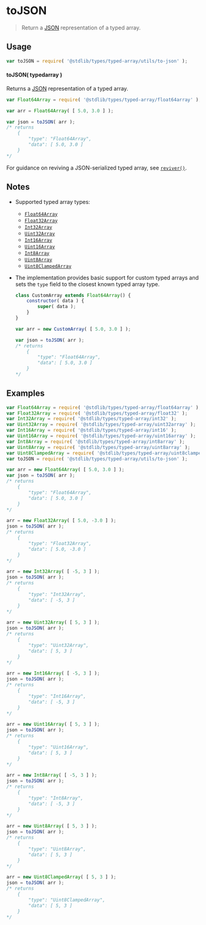 # toJSON

> Return a [JSON][json] representation of a typed array.


<!-- Section to include introductory text. Make sure to keep an empty line after the intro `section` element and another before the `/section` close. -->

<section class="intro">

</section>

<!-- /.intro -->

<!-- Package usage documentation. -->

<section class="usage">

## Usage

``` javascript
var toJSON = require( '@stdlib/types/typed-array/utils/to-json' );
```

#### toJSON( typedarray )

Returns a [JSON][json] representation of a typed array.

<!-- eslint-disable no-redeclare -->

``` javascript
var Float64Array = require( '@stdlib/types/typed-array/float64array' );

var arr = Float64Array( [ 5.0, 3.0 ] );

var json = toJSON( arr );
/* returns
    {
        "type": "Float64Array",
        "data": [ 5.0, 3.0 ]
    }
*/
```

For guidance on reviving a JSON-serialized typed array, see [`reviver()`][@stdlib/types/typed-array/utils/reviver].

</section>

<!-- /.usage -->

<!-- Package usage notes. Make sure to keep an empty line after the `section` element and another before the `/section` close. -->

<section class="notes">

## Notes

* Supported typed array types:

  - [`Float64Array`][@stdlib/types/typed-array/float64array]
  - [`Float32Array`][@stdlib/types/typed-array/float32]
  - [`Int32Array`][@stdlib/types/typed-array/int32]
  - [`Uint32Array`][@stdlib/types/typed-array/uint32array]
  - [`Int16Array`][@stdlib/types/typed-array/int16]
  - [`Uint16Array`][@stdlib/types/typed-array/uint16array]
  - [`Int8Array`][@stdlib/types/typed-array/int8array]
  - [`Uint8Array`][@stdlib/types/typed-array/uint8array]
  - [`Uint8ClampedArray`][@stdlib/types/typed-array/uint8clampedarray]

* The implementation provides basic support for custom typed arrays and sets the `type` field to the closest known typed array type.

  ``` javascript
  class CustomArray extends Float64Array() {
      constructor( data ) {
          super( data );
      }
  }

  var arr = new CustomArray( [ 5.0, 3.0 ] );

  var json = toJSON( arr );
  /* returns
      {
          "type": "Float64Array",
          "data": [ 5.0, 3.0 ]
      }
  */
  ```

</section>

<!-- /.notes -->

<!-- Package usage examples. -->

<section class="examples">

## Examples

<!-- eslint-disable no-redeclare -->

``` javascript
var Float64Array = require( '@stdlib/types/typed-array/float64array' );
var Float32Array = require( '@stdlib/types/typed-array/float32' );
var Int32Array = require( '@stdlib/types/typed-array/int32' );
var Uint32Array = require( '@stdlib/types/typed-array/uint32array' );
var Int16Array = require( '@stdlib/types/typed-array/int16' );
var Uint16Array = require( '@stdlib/types/typed-array/uint16array' );
var Int8Array = require( '@stdlib/types/typed-array/int8array' );
var Uint8Array = require( '@stdlib/types/typed-array/uint8array' );
var Uint8ClampedArray = require( '@stdlib/types/typed-array/uint8clampedarray' );
var toJSON = require( '@stdlib/types/typed-array/utils/to-json' );

var arr = new Float64Array( [ 5.0, 3.0 ] );
var json = toJSON( arr );
/* returns
    {
        "type": "Float64Array",
        "data": [ 5.0, 3.0 ]
    }
*/

arr = new Float32Array( [ 5.0, -3.0 ] );
json = toJSON( arr );
/* returns
    {
        "type": "Float32Array",
        "data": [ 5.0, -3.0 ]
    }
*/

arr = new Int32Array( [ -5, 3 ] );
json = toJSON( arr );
/* returns
    {
        "type": "Int32Array",
        "data": [ -5, 3 ]
    }
*/

arr = new Uint32Array( [ 5, 3 ] );
json = toJSON( arr );
/* returns
    {
        "type": "Uint32Array",
        "data": [ 5, 3 ]
    }
*/

arr = new Int16Array( [ -5, 3 ] );
json = toJSON( arr );
/* returns
    {
        "type": "Int16Array",
        "data": [ -5, 3 ]
    }
*/

arr = new Uint16Array( [ 5, 3 ] );
json = toJSON( arr );
/* returns
    {
        "type": "Uint16Array",
        "data": [ 5, 3 ]
    }
*/

arr = new Int8Array( [ -5, 3 ] );
json = toJSON( arr );
/* returns
    {
        "type": "Int8Array",
        "data": [ -5, 3 ]
    }
*/

arr = new Uint8Array( [ 5, 3 ] );
json = toJSON( arr );
/* returns
    {
        "type": "Uint8Array",
        "data": [ 5, 3 ]
    }
*/

arr = new Uint8ClampedArray( [ 5, 3 ] );
json = toJSON( arr );
/* returns
    {
        "type": "Uint8ClampedArray",
        "data": [ 5, 3 ]
    }
*/
```

</section>

<!-- /.examples -->

<!-- Section to include cited references. If references are included, add a horizontal rule *before* the section. Make sure to keep an empty line after the `section` element and another before the `/section` close. -->

<section class="references">

</section>

<!-- /.references -->

<!-- Section for all links. Make sure to keep an empty line after the `section` element and another before the `/section` close. -->

<section class="links">

[json]: http://www.json.org/

[@stdlib/types/typed-array/float64array]: https://github.com/stdlib-js/stdlib
[@stdlib/types/typed-array/float32]: https://github.com/stdlib-js/stdlib
[@stdlib/types/typed-array/int32]: https://github.com/stdlib-js/stdlib
[@stdlib/types/typed-array/uint32array]: https://github.com/stdlib-js/stdlib
[@stdlib/types/typed-array/int16]: https://github.com/stdlib-js/stdlib
[@stdlib/types/typed-array/uint16array]: https://github.com/stdlib-js/stdlib
[@stdlib/types/typed-array/int8array]: https://github.com/stdlib-js/stdlib
[@stdlib/types/typed-array/uint8array]: https://github.com/stdlib-js/stdlib
[@stdlib/types/typed-array/uint8clampedarray]: https://github.com/stdlib-js/stdlib

[@stdlib/types/typed-array/utils/reviver]: https://github.com/stdlib-js/stdlib

</section>

<!-- /.links -->
